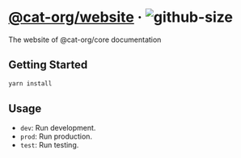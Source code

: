 # [@cat-org/website][website] · <!-- badges.start -->![github-size][github-size-image]

[github-size-image]: https://img.shields.io/github/repo-size/cat-org/core.svg

<!-- badges.end -->

[website]: https://cat-org.github.io/core

The website of @cat-org/core documentation

## Getting Started

```sh
yarn install
```

## Usage

- `dev`: Run development.
- `prod`: Run production.
- `test`: Run testing.
